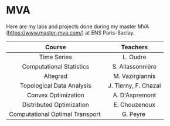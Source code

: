 # MVA

Here are my labs and projects done during my master MVA (https://www.master-mva.com/) at ENS Paris-Saclay.

| Course | Teachers |
|:------:|:-------:|
|Time Series| L. Oudre |
|Computational Statistics|S. Allassonnière |
|Altegrad|M. Vazirgiannis|
|Topological Data Analysis |J. Tierny, F. Chazal |
|Convex Optimization | A. D'Aspremont |
|Distributed Optimization | E. Chouzenoux |
|Computational Optimal Transport | G. Peyre |

